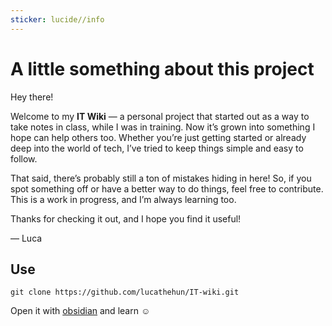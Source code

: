 ```yaml
---
sticker: lucide//info
---
```

# A little something about this project 

Hey there! 

Welcome to my **IT Wiki** — a personal project that started out as a way to take notes in class, while I was in training. Now it’s grown into something I hope can help others too. Whether you’re just getting started or already deep into the world of tech, I’ve tried to keep things simple and easy to follow. 

That said, there’s probably still a ton of mistakes hiding in here! So, if you spot something off or have a better way to do things, feel free to contribute. This is a work in progress, and I’m always learning too.

Thanks for checking it out, and I hope you find it useful!

— Luca

## Use

``` shell
git clone https://github.com/lucathehun/IT-wiki.git
```

Open it with [obsidian](https://obsidian.md/download) and learn ☺️